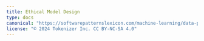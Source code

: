 ```yaml
---
title: Ethical Model Design
type: docs
canonical: "https://softwarepatternslexicon.com/machine-learning/data-privacy-and-ethics/ethical-model-design"
license: "© 2024 Tokenizer Inc. CC BY-NC-SA 4.0"
---
```

